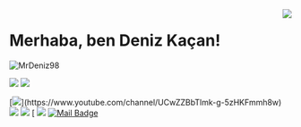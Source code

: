 <img align='right' src="https://github-readme-stats.vercel.app/api?username=MrDeniz98&show_icons=true">

# Merhaba, ben Deniz Kaçan! 
<p align="left"> <img src="https://komarev.com/ghpvc/?username=MrDeniz98" alt="MrDeniz98" /> </p>

[![](https://img.shields.io/twitter/follow/Deniz8kacan?style=social)](https://twitter.com/Deniz8kacan)
[![](https://img.shields.io/github/followers/MrDeniz98?style=social)](https://www.github.com/MrDeniz98)


[![](https://img.shields.io/badge/youtube-%23FF0000.svg?&style=for-the-badge&logo=youtube&logoColor=white")](https://www.youtube.com/channel/UCwZZBbTlmk-g-5zHKFmmh8w)
[![](https://img.shields.io/badge/twitter-%231DA1F2.svg?&style=for-the-badge&logo=twitter&logoColor=white)](https://twitter.com/Deniz8kacan)
[![](https://img.shields.io/badge/linkedin-%230077B5.svg?&style=for-the-badge&logo=linkedin&logoColor=white)](https://www.linkedin.com/in/deniz-ka%C3%A7an-a42808159/)
[![]()
[![](https://img.shields.io/badge/instagram-%23E4405F.svg?&style=for-the-badge&logo=instagram&logoColor=white)](https://www.instagram.com/deniz.waitforit.kacan/)
[![Mail Badge](https://img.shields.io/badge/searunaway@gmail.com-c14438?style=for-the-badge&logo=Gmail&logoColor=white&link=mailto:searunaway@gmail.com)](kacan17@itu.edu.tr)

<!---
MrDeniz98/MrDeniz98 is a ✨ special ✨ repository because its `README.md` (this file) appears on your GitHub profile.
You can click the Preview link to take a look at your changes.
--->
